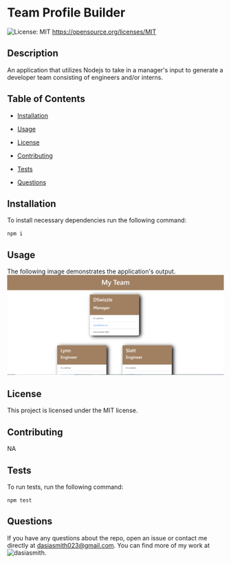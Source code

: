 # Team Profile Builder
  ![License: MIT](https://img.shields.io/badge/License-MIT-yellow.svg)
      https://opensource.org/licenses/MIT

  ## Description

  An application that utilizes Nodejs to take in a manager's input to generate a developer team consisting of engineers and/or interns.

  ## Table of Contents

  * [Installation](#installation)

  * [Usage](#usage)

  * [License](#License)

  * [Contributing](#contributing)

  * [Tests](#tests)

  * [Questions](#Questions)

  ## Installation
  
  To install necessary dependencies run the following command:

  ```
  npm i
  ```

  ## Usage

  The following image demonstrates the application's output.
  ![Team Profile Builder Output](./images/Capture.PNG)

  ## License

  This project is licensed under the MIT license.

  ## Contributing

  NA

  ## Tests

  To run tests, run the following command:

  ```
  npm test
  ```

  ## Questions

  If you have any questions about the repo, open an issue or contact me directly at dasiasmith023@gmail.com. You can find more of my work
  at ![dasiasmith](https://github.com/dasiasmith).

